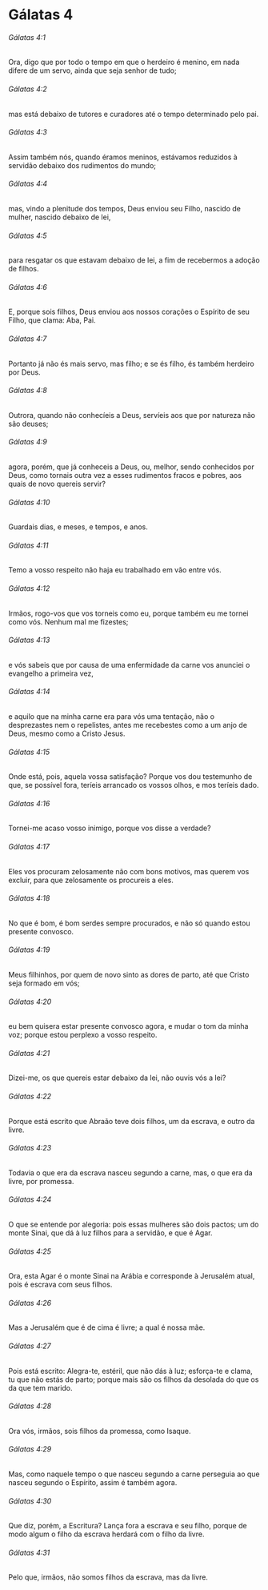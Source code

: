 # Gálatas 4

###### Gálatas 4:1

Ora, digo que por todo o tempo em que o herdeiro é menino, em nada difere de um servo, ainda que seja senhor de tudo;

###### Gálatas 4:2

mas está debaixo de tutores e curadores até o tempo determinado pelo pai.

###### Gálatas 4:3

Assim também nós, quando éramos meninos, estávamos reduzidos à servidão debaixo dos rudimentos do mundo;

###### Gálatas 4:4

mas, vindo a plenitude dos tempos, Deus enviou seu Filho, nascido de mulher, nascido debaixo de lei,

###### Gálatas 4:5

para resgatar os que estavam debaixo de lei, a fim de recebermos a adoção de filhos.

###### Gálatas 4:6

E, porque sois filhos, Deus enviou aos nossos corações o Espírito de seu Filho, que clama: Aba, Pai.

###### Gálatas 4:7

Portanto já não és mais servo, mas filho; e se és filho, és também herdeiro por Deus.

###### Gálatas 4:8

Outrora, quando não conhecíeis a Deus, servíeis aos que por natureza não são deuses;

###### Gálatas 4:9

agora, porém, que já conheceis a Deus, ou, melhor, sendo conhecidos por Deus, como tornais outra vez a esses rudimentos fracos e pobres, aos quais de novo quereis servir?

###### Gálatas 4:10

Guardais dias, e meses, e tempos, e anos.

###### Gálatas 4:11

Temo a vosso respeito não haja eu trabalhado em vão entre vós.

###### Gálatas 4:12

Irmãos, rogo-vos que vos torneis como eu, porque também eu me tornei como vós. Nenhum mal me fizestes;

###### Gálatas 4:13

e vós sabeis que por causa de uma enfermidade da carne vos anunciei o evangelho a primeira vez,

###### Gálatas 4:14

e aquilo que na minha carne era para vós uma tentação, não o desprezastes nem o repelistes, antes me recebestes como a um anjo de Deus, mesmo como a Cristo Jesus.

###### Gálatas 4:15

Onde está, pois, aquela vossa satisfação? Porque vos dou testemunho de que, se possível fora, teríeis arrancado os vossos olhos, e mos teríeis dado.

###### Gálatas 4:16

Tornei-me acaso vosso inimigo, porque vos disse a verdade?

###### Gálatas 4:17

Eles vos procuram zelosamente não com bons motivos, mas querem vos excluir, para que zelosamente os procureis a eles.

###### Gálatas 4:18

No que é bom, é bom serdes sempre procurados, e não só quando estou presente convosco.

###### Gálatas 4:19

Meus filhinhos, por quem de novo sinto as dores de parto, até que Cristo seja formado em vós;

###### Gálatas 4:20

eu bem quisera estar presente convosco agora, e mudar o tom da minha voz; porque estou perplexo a vosso respeito.

###### Gálatas 4:21

Dizei-me, os que quereis estar debaixo da lei, não ouvis vós a lei?

###### Gálatas 4:22

Porque está escrito que Abraão teve dois filhos, um da escrava, e outro da livre.

###### Gálatas 4:23

Todavia o que era da escrava nasceu segundo a carne, mas, o que era da livre, por promessa.

###### Gálatas 4:24

O que se entende por alegoria: pois essas mulheres são dois pactos; um do monte Sinai, que dá à luz filhos para a servidão, e que é Agar.

###### Gálatas 4:25

Ora, esta Agar é o monte Sinai na Arábia e corresponde à Jerusalém atual, pois é escrava com seus filhos.

###### Gálatas 4:26

Mas a Jerusalém que é de cima é livre; a qual é nossa mãe.

###### Gálatas 4:27

Pois está escrito: Alegra-te, estéril, que não dás à luz; esforça-te e clama, tu que não estás de parto; porque mais são os filhos da desolada do que os da que tem marido.

###### Gálatas 4:28

Ora vós, irmãos, sois filhos da promessa, como Isaque.

###### Gálatas 4:29

Mas, como naquele tempo o que nasceu segundo a carne perseguia ao que nasceu segundo o Espírito, assim é também agora.

###### Gálatas 4:30

Que diz, porém, a Escritura? Lança fora a escrava e seu filho, porque de modo algum o filho da escrava herdará com o filho da livre.

###### Gálatas 4:31

Pelo que, irmãos, não somos filhos da escrava, mas da livre.

